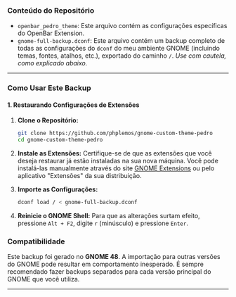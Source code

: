 ### **Conteúdo do Repositório**

- `openbar_pedro_theme`: Este arquivo contém as configurações específicas do OpenBar Extension.
- `gnome-full-backup.dconf`: Este arquivo contém um backup completo de todas as configurações do `dconf` do meu ambiente GNOME (incluindo temas, fontes, atalhos, etc.), exportado do caminho `/`. _Use com cautela, como explicado abaixo._

---

### **Como Usar Este Backup**

#### 1. Restaurando Configurações de Extensões

1.  **Clone o Repositório:**

    ```bash
    git clone https://github.com/phplemos/gnome-custom-theme-pedro
    cd gnome-custom-theme-pedro
    ```

2.  **Instale as Extensões:** Certifique-se de que as extensões que você deseja restaurar já estão instaladas na sua nova máquina. Você pode instalá-las manualmente através do site [GNOME Extensions](https://extensions.gnome.org/) ou pelo aplicativo "Extensões" da sua distribuição.

3.  **Importe as Configurações:**

    ```bash
    dconf load / < gnome-full-backup.dconf
    ```

4.  **Reinicie o GNOME Shell:** Para que as alterações surtam efeito, pressione `Alt + F2`, digite `r` (minúsculo) e pressione `Enter`.



### **Compatibilidade**

Este backup foi gerado no **GNOME 48**. A importação para outras versões do GNOME pode resultar em comportamento inesperado. É sempre recomendado fazer backups separados para cada versão principal do GNOME que você utiliza.

---
